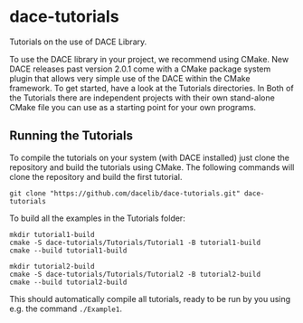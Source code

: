 # dace-tutorials
Tutorials on the use of DACE Library.

To use the DACE library in your project, we recommend using CMake. New DACE releases past version 2.0.1 come with a CMake package system plugin that allows very simple use of the DACE within the CMake framework. To get started, have a look at the Tutorials directories. In Both of the Tutorials there are independent projects with their own stand-alone CMake file you can use as a starting point for your own programs.

## Running the Tutorials
To compile the tutorials on your system (with DACE installed) just clone the repository and build the tutorials using CMake. The following commands will clone the repository and build the first tutorial.  

```
git clone "https://github.com/dacelib/dace-tutorials.git" dace-tutorials
```

To build all the examples in the Tutorials folder:
```
mkdir tutorial1-build
cmake -S dace-tutorials/Tutorials/Tutorial1 -B tutorial1-build
cmake --build tutorial1-build

mkdir tutorial2-build
cmake -S dace-tutorials/Tutorials/Tutorial2 -B tutorial2-build
cmake --build tutorial2-build
```
This should automatically compile all tutorials, ready to be run by you using e.g. the command ```./Example1```.